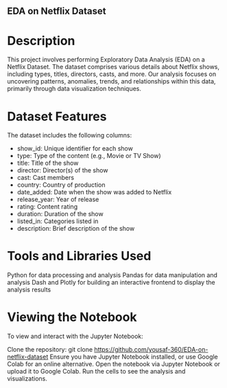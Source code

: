 ## EDA on Netflix Dataset
# Description
This project involves performing Exploratory Data Analysis (EDA) on a Netflix Dataset. The dataset comprises various details about Netflix shows, including types, titles, directors, casts, and more. Our analysis focuses on uncovering patterns, anomalies, trends, and relationships within this data, primarily through data visualization techniques.

# Dataset Features
The dataset includes the following columns:

* show_id: Unique identifier for each show
* type: Type of the content (e.g., Movie or TV Show)
* title: Title of the show
* director: Director(s) of the show
* cast: Cast members
* country: Country of production
* date_added: Date when the show was added to Netflix
* release_year: Year of release
* rating: Content rating
* duration: Duration of the show
* listed_in: Categories listed in
* description: Brief description of the show

# Tools and Libraries Used
Python for data processing and analysis
Pandas for data manipulation and analysis
Dash and Plotly for building an interactive frontend to display the analysis results

# Viewing the Notebook
To view and interact with the Jupyter Notebook:

Clone the repository: git clone https://github.com/yousaf-360/EDA-on-netflix-dataset
Ensure you have Jupyter Notebook installed, or use Google Colab for an online alternative.
Open the notebook via Jupyter Notebook or upload it to Google Colab.
Run the cells to see the analysis and visualizations.
